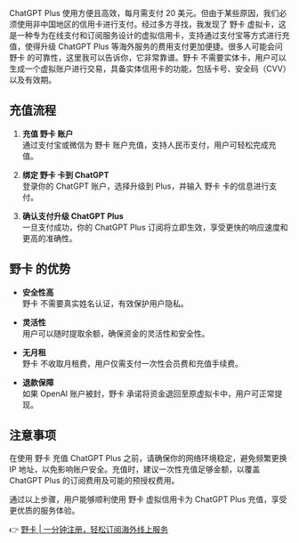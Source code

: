 ChatGPT Plus 使用方便且高效，每月需支付 20 美元。但由于某些原因，我们必须使用非中国地区的信用卡进行支付。经过多方寻找，我发现了 野卡 虚拟卡，这是一种专为在线支付和订阅服务设计的虚拟信用卡，支持通过支付宝等方式进行充值，使得升级 ChatGPT Plus 等海外服务的费用支付更加便捷。很多人可能会问 野卡 的可靠性，这里我可以告诉你，它非常靠谱。野卡 不需要实体卡，用户可以生成一个虚拟账户进行交易，具备实体信用卡的功能，包括卡号、安全码（CVV）以及有效期。

## 充值流程

1. **充值 野卡 账户**  
   通过支付宝或微信为 野卡 账户充值，支持人民币支付，用户可轻松完成充值。

2. **绑定 野卡 卡到 ChatGPT**  
   登录你的 ChatGPT 账户，选择升级到 Plus，并输入 野卡 卡的信息进行支付。

3. **确认支付升级 ChatGPT Plus**  
   一旦支付成功，你的 ChatGPT Plus 订阅将立即生效，享受更快的响应速度和更高的准确性。

## 野卡 的优势

- **安全性高**  
  野卡 不需要真实姓名认证，有效保护用户隐私。

- **灵活性**  
  用户可以随时提取余额，确保资金的灵活性和安全性。

- **无月租**  
  野卡 不收取月租费，用户仅需支付一次性会员费和充值手续费。

- **退款保障**  
  如果 OpenAI 账户被封，野卡 承诺将资金退回至原虚拟卡中，用户可正常提现。

## 注意事项

在使用 野卡 充值 ChatGPT Plus 之前，请确保你的网络环境稳定，避免频繁更换 IP 地址，以免影响账户安全。充值时，建议一次性充值足够金额，以覆盖 ChatGPT Plus 的订阅费用及可能的预授权费用。

通过以上步骤，用户能够顺利使用 野卡 虚拟信用卡为 ChatGPT Plus 充值，享受更优质的服务体验。

👉 [野卡 | 一分钟注册，轻松订阅海外线上服务](https://bit.ly/bewildcard)